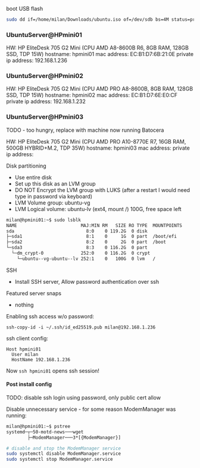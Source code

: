 
boot USB flash

```bash
sudo dd if=/home/milan/Downloads/ubuntu.iso of=/dev/sdb bs=4M status=progress oflag=sync
```


### UbuntuServer@HPmini01

HW: HP EliteDesk 705 G2 Mini (CPU AMD A8-8600B R6, 8GB RAM, 128GB SSD, TDP 15W)
hostname: hpmini01
mac address: EC:B1:D7:6B:21:0E
private ip address: 192.168.1.236

### UbuntuServer@HPmini02

HW: HP EliteDesk 705 G2 Mini (CPU AMD PRO A8-8600B, 8GB RAM, 128GB SSD, TDP 15W)
hostname: hpmini02
mac address: EC:B1:D7:6E:E0:CF
private ip address: 192.168.1.232

### UbuntuServer@HPmini03

TODO - too hungry, replace with machine now running Batocera

HW: HP EliteDesk 705 G2 Mini (CPU AMD PRO A10-8770E R7, 16GB RAM, 500GB HYBRID+M.2, TDP 35W)
hostname: hpmini03
mac address: 
private ip address: 


Disk partitioning

- Use entire disk
- Set up this disk as an LVM group
- DO NOT Encrypt the LVM group with LUKS (after a restart I would need type in password via keyboard)
- LVM Volume group: ubuntu-vg
- LVM Logical volume: ubuntu-lv (ext4, mount /) 100G, free space left

```bash
milan@hpmini01:~$ sudo lsblk
NAME                        MAJ:MIN RM   SIZE RO TYPE  MOUNTPOINTS
sda                           8:0    0 119.2G  0 disk
├─sda1                        8:1    0     1G  0 part  /boot/efi
├─sda2                        8:2    0     2G  0 part  /boot
└─sda3                        8:3    0 116.2G  0 part
  └─dm_crypt-0              252:0    0 116.2G  0 crypt
    └─ubuntu--vg-ubuntu--lv 252:1    0   100G  0 lvm   /
```

SSH
- Install SSH server, Allow password authentication over ssh

Featured server snaps
- nothing

Enabling ssh access w/o password:

`ssh-copy-id -i ~/.ssh/id_ed25519.pub milan@192.168.1.236`

ssh client config:

```
Host hpmini01
  User milan
  HostName 192.168.1.236 
```

Now `ssh hpmini01` opens ssh session!



#### Post install config

TODO: disable ssh login using password, only public cert allow

Disable unnecessary service - for some reason ModemManager was running:

```bash
milan@hpmini01:~$ pstree
systemd─┬─50-motd-news───wget
        ├─ModemManager───3*[{ModemManager}]
```

```bash
# disable and stop the ModemManager service
sudo systemctl disable ModemManager.service
sudo systemctl stop ModemManager.service
```

